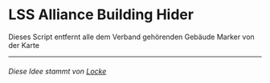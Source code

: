 <h1>LSS Alliance Building Hider</h1>
Dieses Script entfernt alle dem Verband gehörenden Gebäude Marker von der Karte

<hr>

<h6>Diese Idee stammt von <a href="https://forum.leitstellenspiel.de/cms/index.php?user/8497-locke/">Locke</a></h6>